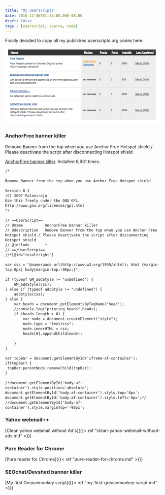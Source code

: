 ```yaml
---
title: 'My Userscripts'
date: 2010-12-06T01:46:00.000-08:00
draft: false
tags : [userscript, source, code]
---
```


Finally decided to copy all my published userscripts.org codes here. 

![all userscripts](/assets/userscript-all.png)

### AnchorFree banner killer

Remove Banner from the top when you use Anchor Free Hotspot shield / Please deactivate the script after disconnecting Hotspot shield


[AnchorFree banner killer](http://userscripts-mirror.org/scripts/show/11070). Installed 6,931 times. 


```
/*

Remove Banner from the top when you use Anchor Free Hotspot shield

Version 0.1
(C) 2007 Palaniraja
Use this freely under the GNU GPL, http://www.gnu.org/licenses/gpl.html
*/

// ==UserScript==
// @name          AnchorFree banner killer
// @description   Remove Banner from the top when you use Anchor Free Hotspot shield / Please deactivate the script after disconnecting Hotspot shield
// @include       *
// ==/UserScript==
//*[@id="resultright"]

var css = "@namespace url(http://www.w3.org/1999/xhtml); html {margin-top:0px} body{margin-top:-90px;}";

if (typeof GM_addStyle != "undefined") {
    GM_addStyle(css);
} else if (typeof addStyle != "undefined") {
    addStyle(css);
} else {
    var heads = document.getElementsByTagName("head");
    //console.log("printing heads",heads);
    if (heads.length > 0) {
        var node = document.createElement("style");
        node.type = "text/css";
        node.innerHTML = css;
        heads[0].appendChild(node); 
        
    }
}

var topBar = document.getElementById('iframe-af-container');
if(topBar) {
 topBar.parentNode.removeChild(topBar);
}

/*document.getElementById('body-af-container').style.position='absolute';
document.getElementById('body-af-container').style.top='0px';
document.getElementById('body-af-container').style.left='0px';*/
//document.getElementById('body-af-container').style.marginTop='-90px';
```

### Yahoo webmail++

[Clean yahoo webmail without Ad's]({{< ref "clean-yahoo-webmail-without-ads.md" >}})


### Pure Reader for Chrome

[Pure reader for Chrome]({{< ref "pure-reader-for-chrome.md" >}})

### SEOchat/Devshed banner killer

[My first Greasemonkey script]({{< ref "my-first-greasemonkey-script.md" >}})

